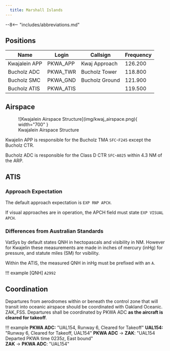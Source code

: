 ```yaml
---
  title: Marshall Islands
---
```


--8<-- "includes/abbreviations.md"

## Positions

| Name                    | Login     | Callsign         | Frequency |
| ----------------------- | --------- | ---------------- | --------- |
| Kwajalein APP	| PKWA_APP	| Kwaj Approach	| 126.200| 
| Bucholz ADC	| PKWA_TWR	| Bucholz Tower	| 118.800| 
| Bucholz SMC	| PKWA_GND	| Bucholz Ground	| 121.900| 
| Bucholz ATIS	| PKWA_ATIS| 	|  	119.500| 

## Airspace

<figure markdown>
![Kwajalein Airspace Structure](img/kwaj_airspace.png){ width="700" }
  <figcaption>Kwajalein Airspace Structure</figcaption>
</figure>

Kwajelin APP is responsible for the Bucholz TMA `SFC`-`F245` except the Bucholz CTR.

Bucholz ADC is responsible for the Class D CTR `SFC`-`A025` within 4.3 NM of the ARP.

## ATIS
### Approach Expectation

The default approach expectation is `EXP RNP APCH`.

If visual approaches are in operation, the APCH field must state `EXP VISUAL APCH`.

### Differences from Australian Standards

VatSys by default states QNH in hectopascals and visibility in NM. However for Kwajelin these measurements are made in inches of mercury (inHg) for pressure, and  statute miles (SM) for vsibility.

Within the ATIS, the measured QNH in inHg must be prefixed with an `A`.

!!! example
    [QNH] `A2992`

## Coordination

Departures from aerodromes within or beneath the control zone that will transit into oceanic airspace should be coordinated with Oakland Oceanic.
ZAK_FSS. Departures shall be coordinated by PKWA ADC **as the aircraft is cleared for takeoff**.

!!! example
    **PKWA ADC:** "UAL154, Runway 6, Cleared for Takeoff"
    **UAL154:** "Runway 6, Cleared for Takeoff, UAL154"
    <span class="hotline">**PKWA ADC** -> **ZAK**</span>: "UAL154 Departed PKWA time 0235z, East bound"  
    <span class="hotline">**ZAK** -> **PKWA ADC**</span>: "UAL154"
